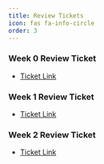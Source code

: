 ```yaml
---
title: Review Tickets
icon: fas fa-info-circle
order: 3
---
```


### Week 0 Review Ticket

- [Ticket Link](https://github.com/raad1masum/Drain-Gang/issues/2)


### Week 1 Review Ticket

- [Ticket Link](https://github.com/alvinzhengq/CSA-Data-Structures/issues/1)


### Week 2 Review Ticket

- [Ticket Link](https://github.com/alvinzhengq/CSA-Data-Structures/issues/2)
